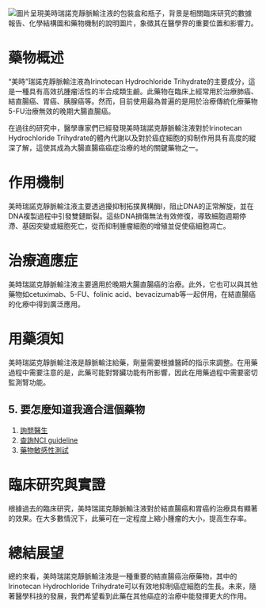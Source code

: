 ![圖片呈現美時瑞諾克靜脈輸注液的包裝盒和瓶子，背景是相關臨床研究的數據報告、化學結構圖和藥物機制的說明圖片，象徵其在醫學界的重要位置和影響力。](https://i.imgur.com/BWKOvTD.jpeg)
# 藥物概述
“美時”瑞諾克靜脈輸注液為Irinotecan Hydrochloride Trihydrate的主要成分，這是一種具有高效抗腫瘤活性的半合成類生鹼。此藥物在臨床上經常用於治療肺癌、結直腸癌、胃癌、胰腺癌等。然而，目前使用最為普遍的是用於治療傳統化療藥物5-FU治療無效的晚期大腸直腸癌。

在過往的研究中，醫學專家們已經發現美時瑞諾克靜脈輸注液對於Irinotecan Hydrochloride Trihydrate的體內代謝以及對於癌症細胞的抑制作用具有高度的縱深了解，這使其成為大腸直腸癌癌症治療的地的關鍵藥物之一。

# 作用機制
美時瑞諾克靜脈輸注液主要透過擾抑制拓撲異構酶I，阻止DNA的正常解旋，並在DNA複製過程中引發雙鏈斷裂。這些DNA損傷無法有效修復，導致細胞週期停滯、基因突變或細胞死亡，從而抑制腫瘤細胞的增殖並促使癌細胞凋亡。

# 治療適應症
美時瑞諾克靜脈輸注液主要適用於晚期大腸直腸癌的治療。此外，它也可以與其他藥物如cetuximab、5-FU、folinic acid、bevacizumab等一起併用，在結直腸癌的化療中得到廣泛應用。

# 用藥須知
美時瑞諾克靜脈輸注液是靜脈輸注給藥，劑量需要根據醫師的指示來調整。在用藥過程中需要注意的是，此藥可能對腎臟功能有所影響，因此在用藥過程中需要密切監測腎功能。

## 5. 要怎麼知道我適合這個藥物 

1. [詢問醫生](./text/1-1.html)
2. [查詢NCI guideline](./text/1-2.html)
3. [藥物敏感性測試](./text/1-3.html) 

# 臨床研究與實證
根據過去的臨床研究，美時瑞諾克靜脈輸注液對於結直腸癌和胃癌的治療具有顯著的效果。在大多數情況下，此藥可在一定程度上縮小腫瘤的大小，提高生存率。

# 總結展望
總的來看，美時瑞諾克靜脈輸注液是一種重要的結直腸癌治療藥物，其中的Irinotecan Hydrochloride Trihydrate可以有效地抑制癌症細胞的生長。未來，隨著醫學科技的發展，我們希望看到此藥在其他癌症的治療中能發揮更大的作用。

